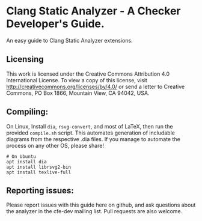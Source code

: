 # Clang Static Analyzer - A Checker Developer's Guide.

An easy guide to Clang Static Analyzer extensions.


## Licensing

This work is licensed under the Creative Commons Attribution 4.0 International
License. To view a copy of this license, visit
http://creativecommons.org/licenses/by/4.0/ or send a letter to Creative
Commons, PO Box 1866, Mountain View, CA 94042, USA.


## Compiling:

On Linux, Install `dia`, `rsvg-convert`, and most of LaTeX, then run the
provided `compile.sh` script. This automates generation of includable diagrams
from the respective .dia files. If you manage to automate the process on any
other OS, please share!

```shell
# On Ubuntu 
apt install dia
apt install librsvg2-bin
apt install texlive-full
```


## Reporting issues:

Please report issues with this guide here on github, and ask questions about
the analyzer in the cfe-dev mailing list. Pull requests are also welcome.
